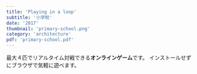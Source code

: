 ```yaml
---
title: 'Playing in a loop'
subtitle: '小学校'
date: '2017'
thumbnail: 'primary-school.png'
category: 'architecture'
pdf: 'primary-school.pdf'
---
```


最大４匹でリアルタイム対戦できる**オンラインゲーム**です。
インストールせずにブラウザで気軽に遊べます。
